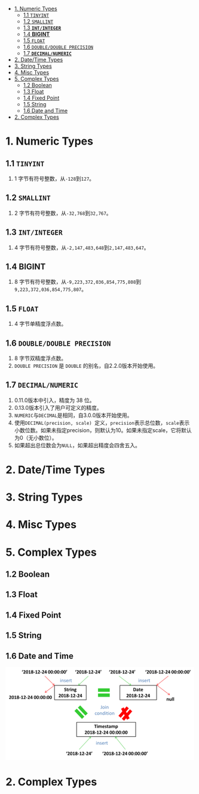 <!-- TOC  -->
- [1. Numeric Types](#1-numeric-types)
    - [1.1 `TINYINT`](#11-tinyint)
    - [1.2 `SMALLINT`](#12-smallint)
    - [1.3 **`INT/INTEGER`**](#13-intinteger)
    - [1.4 **BIGINT**](#14-bigint)
    - [1.5 `FLOAT`](#15-float)
    - [1.6 `DOUBLE/DOUBLE PRECISION`](#16-doubledouble-precision)
    - [1.7 **`DECIMAL/NUMERIC`**](#17-decimalnumeric)
- [2. Date/Time Types](#2-datetime-types)
- [3. String Types](#3-string-types)
- [4. Misc Types](#4-misc-types)
- [5. Complex Types](#5-complex-types)
    - [1.2 Boolean](#12-boolean)
    - [1.3 Float](#13-float)
    - [1.4 Fixed Point](#14-fixed-point)
    - [1.5 String](#15-string)
    - [1.6 Date and Time](#16-date-and-time)
- [2. Complex Types](#2-complex-types)
<!-- /TOC -->
# 1. Numeric Types
## 1.1 `TINYINT`
1. 1 字节有符号整数，从`-128`到`127`。<br>
## 1.2 `SMALLINT`
1. 2 字节有符号整数，从`-32,768`到`32,767`。<br>
## 1.3 **`INT/INTEGER`**
1. 4 字节有符号整数，从`-2,147,483,648`到`2,147,483,647`。<br>
## 1.4 **BIGINT**
1. 8 字节有符号整数，从`-9,223,372,036,854,775,808`到`9,223,372,036,854,775,807`。<br>
## 1.5 `FLOAT`
1. 4 字节单精度浮点数。<br>
## 1.6 `DOUBLE/DOUBLE PRECISION`
1. 8 字节双精度浮点数。<br>
2. `DOUBLE PRECISION` 是 `DOUBLE` 的别名，自2.2.0版本开始使用。<br>
## 1.7 **`DECIMAL/NUMERIC`**
1. 0.11.0版本中引入，精度为 38 位。<br>
2. 0.13.0版本引入了用户可定义的精度。<br>
3. `NUMERIC`与`DECIMAL`是相同，自3.0.0版本开始使用。<br>
4. 使用`DECIMAL(precision, scale) `定义，`precision`表示总位数，`scale`表示小数位数。如果未指定precision，则默认为10。如果未指定scale，它将默认为0（无小数位）。<br>
5. 如果超出总位数会为`NULL`，如果超出精度会四舍五入。<br>
# 2. Date/Time Types
# 3. String Types
# 4. Misc Types
# 5. Complex Types
## 1.2 Boolean
## 1.3 Float
## 1.4 Fixed Point
## 1.5 String
## 1.6 Date and Time
![timestamp](pic/timestamp.png)

# 2. Complex Types
